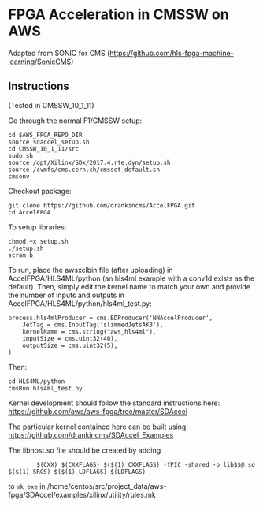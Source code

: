# FPGA Acceleration in CMSSW on AWS

Adapted from SONIC for CMS (https://github.com/hls-fpga-machine-learning/SonicCMS)

## Instructions

(Tested in CMSSW_10_1_11)

Go through the normal F1/CMSSW setup:
```
cd $AWS_FPGA_REPO_DIR                                         
source sdaccel_setup.sh
cd CMSSW_10_1_11/src
sudo sh
source /opt/Xilinx/SDx/2017.4.rte.dyn/setup.sh
source /cvmfs/cms.cern.ch/cmsset_default.sh
cmsenv
```
Checkout package:
```
git clone https://github.com/drankincms/AccelFPGA.git
cd AccelFPGA
```

To setup libraries:
```
chmod +x setup.sh
./setup.sh
scram b
```

To run, place the awsxclbin file (after uploading) in AccelFPGA/HLS4ML/python (an hls4ml example with a conv1d exists as the default).
Then, simply edit the kernel name to match your own and provide the number of inputs and outputs in AccelFPGA/HLS4ML/python/hls4ml_test.py:
```
process.hls4mlProducer = cms.EDProducer('NNAccelProducer',
    JetTag = cms.InputTag('slimmedJetsAK8'),
    kernelName = cms.string("aws_hls4ml"),
    inputSize = cms.uint32(40),
    outputSize = cms.uint32(5),
)
```

Then:
```
cd HLS4ML/python
cmsRun hls4ml_test.py
```

Kernel development should follow the standard instructions here: https://github.com/aws/aws-fpga/tree/master/SDAccel

The particular kernel contained here can be built using: https://github.com/drankincms/SDAccel_Examples

The libhost.so file should be created by adding
```
        $(CXX) $(CXXFLAGS) $($(1)_CXXFLAGS) -fPIC -shared -o lib$$@.so $($(1)_SRCS) $($(1)_LDFLAGS) $(LDFLAGS)
```
to `mk_exe` in /home/centos/src/project_data/aws-fpga/SDAccel/examples/xilinx/utility/rules.mk

